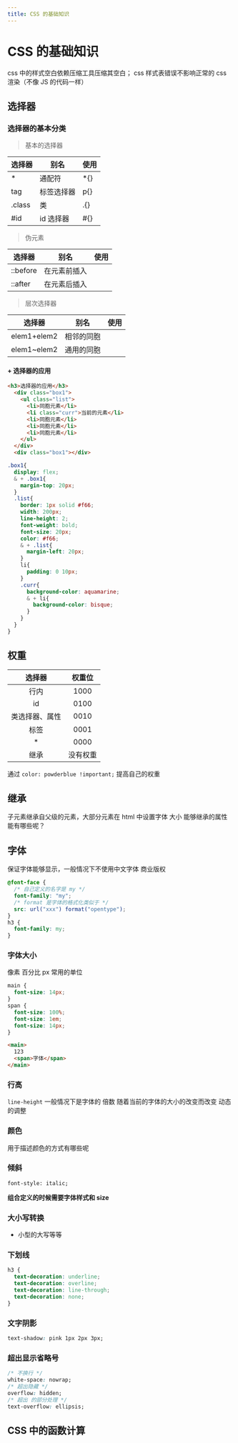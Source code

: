 ```yaml
---
title: CSS 的基础知识
---
```


# CSS 的基础知识

css 中的样式空白依赖压缩工具压缩其空白； css 样式表错误不影响正常的 css 渲染（不像 JS 的代码一样）

## 选择器

### 选择器的基本分类

> 基本的选择器

| 选择器 | 别名       | 使用 |
| ------ | ---------- | ---- |
| \*     | 通配符     | \*{} |
| tag    | 标签选择器 | p{}  |
| .class | 类         | .{}  |
| #id    | id 选择器  | #{}  |

> 伪元素

| 选择器   | 别名         | 使用 |
| -------- | ------------ | ---- |
| ::before | 在元素前插入 |      |
| ::after  | 在元素后插入 |      |

> 层次选择器

| 选择器      | 别名       | 使用 |
| ----------- | ---------- | ---- |
| elem1+elem2 | 相邻的同胞 |      |
| elem1~elem2 | 通用的同胞 |      |



#### + 选择器的应用

```html
<h3>选择器的应用</h3>
  <div class="box1">
    <ul class="list">
      <li>同胞元素</li>
      <li class="curr">当前的元素</li>
      <li>同胞元素</li>
      <li>同胞元素</li>
      <li>同胞元素</li>
    </ul>
  </div>
  <div class="box1"></div>
```


```css
.box1{
  display: flex;
  & + .box1{
    margin-top: 20px;
  }
  .list{
    border: 1px solid #f66;
    width: 200px;
    line-height: 2;
    font-weight: bold;
    font-size: 20px;
    color: #f66;
    & + .list{
      margin-left: 20px;
    }
    li{
      padding: 0 10px;
    }
    .curr{
      background-color: aquamarine;
      & + li{
        background-color: bisque;
      }
    }
  }
}
```

## 权重

|     选择器     |  权重位  |
| :------------: | :------: |
|      行内      |   1000   |
|       id       |   0100   |
| 类选择器、属性 |   0010   |
|      标签      |   0001   |
|       \*       |   0000   |
|      继承      | 没有权重 |

通过 `color: powderblue !important;` 提高自己的权重

## 继承

子元素继承自父级的元素，大部分元素在 html 中设置字体 大小 能够继承的属性能有哪些呢？

## 字体

保证字体能够显示，一般情况下不使用中文字体 商业版权

```css
@font-face {
  /* 自己定义的名字是 my */
  font-family: "my";
  /* format 是字体的格式化类似于 */
  src: url("xxx") format("opentype");
}
h3 {
  font-family: my;
}
```

### 字体大小

像素 百分比 px 常用的单位

```css
main {
  font-size: 14px;
}
span {
  font-size: 100%;
  font-size: 1em;
  font-size: 14px;
}
```

```html
<main>
  123
  <span>字体</span>
</main>
```

### 行高

`line-height` 一般情况下是字体的 倍数 随着当前的字体的大小的改变而改变 动态的调整

### 颜色

用于描述颜色的方式有哪些呢

### 倾斜

`font-style: italic;`

**组合定义的时候需要字体样式和 size**

### 大小写转换

- 小型的大写等等

### 下划线

```css
h3 {
  text-decoration: underline;
  text-decoration: overline;
  text-decoration: line-through;
  text-decoration: none;
}
```

### 文字阴影

```css
text-shadow: pink 1px 2px 3px;
```

### 超出显示省略号

```css
/* 不换行 */
white-space: nowrap;
/* 超出隐藏 */
overflow: hidden;
/* 超出 的部分处理 */
text-overflow: ellipsis;
```

## CSS 中的函数计算
